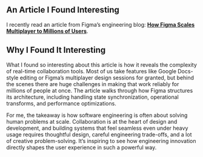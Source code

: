 ## An Article I Found Interesting

I recently read an article from Figma’s engineering blog: [**How Figma Scales Multiplayer to Millions of Users**](https://www.figma.com/blog/how-figmas-multiplayer-technology-works/).  

## Why I Found It Interesting

What I found so interesting about this article is how it reveals the complexity of real-time collaboration tools. Most of us take features like Google Docs-style editing or Figma’s multiplayer design sessions for granted, but behind the scenes there are huge challenges in making that work reliably for millions of people at once. The article walks through how Figma structures its architecture, including handling state synchronization, operational transforms, and performance optimizations.  

For me, the takeaway is how software engineering is often about solving human problems at scale. Collaboration is at the heart of design and development, and building systems that feel seamless even under heavy usage requires thoughtful design, careful engineering trade-offs, and a lot of creative problem-solving. It’s inspiring to see how engineering innovation directly shapes the user experience in such a powerful way. 
